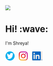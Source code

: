 <img height="200" src="me.PNG?raw=true">
 <tr>
        <td align="right" style="vertical-align: top;">
<h1> Hi! :wave:</h1>
I'm Shreya!
  </td>
<br>
  <br>
    <td>
<a href="https://twitter.com/ShreyaGokhe"><img height="30" src="images/twitter.png?raw=true"></a>&nbsp;&nbsp;
<a href="https://instagram.com/shreyeeahhh"><img height="30" src="images/instagram.png?raw=true"></a>&nbsp;&nbsp;
<a href="https://www.linkedin.com/in/shreya-gokhe/"><img height="30" src="/images/linkedin.PNG?raw=true"></a>
      </td>
      </tr>

